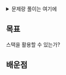 <details>
  <summary>문제랑 풀이는 여기에</summary>
  
  ### 문제

  Given a string s containing just the characters '(', ')', '{', '}', '[' and ']', determine if the input string is valid.

  An input string is valid if:

  Open brackets must be closed by the same type of brackets.
  Open brackets must be closed in the correct order.
  Every close bracket has a corresponding open bracket of the same type.

  ### 풀이
  ```python
  class Solution(object):
      def isValid(self, s):
          paren = {'(': ')',
                  '{': '}',
                  '[': ']',}
          stack = []

          for letter in s:

              if letter in paren:
                  stack.append(letter)

              elif len(stack) == 0 or paren[stack.pop()] != letter:
                  return False
                  
          return len(stack) == 0
  ```

  ### 런타임 & 메모리
  1. Runtime
    74ms
  2. Memory
    13.9MB

</details>

목표
---
스택을 활용할 수 있는가?

배운점
---

